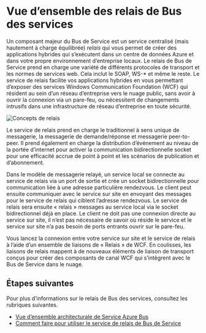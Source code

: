 <properties
    pageTitle="Vue d’ensemble des relais de Bus de service | Microsoft Azure"
    description="Vue d’ensemble de relais de Bus de Service."
    services="service-bus"
    documentationCenter=".net"
    authors="sethmanheim"
    manager="timlt"
    editor=""/>

<tags
    ms.service="service-bus"
    ms.workload="na"
    ms.tgt_pltfrm="na"
    ms.devlang="multiple"
    ms.topic="get-started-article"
    ms.date="09/01/2016"
    ms.author="sethm"/>


# <a name="overview-of-service-bus-relay"></a>Vue d’ensemble des relais de Bus des services

Un composant majeur du Bus de Service est un service centralisé (mais hautement à charge équilibrée) *relais* qui vous permet de créer des applications hybrides qui s’exécutent dans un centre de données Azure et dans votre propre environnement d’entreprise locaux.  Le relais de Bus de Service prend en charge une variété de différents protocoles de transport et les normes de services web. Cela inclut le SOAP, WS-* et même le reste. Le service de relais facilite vos applications hybrides en vous permettant d’exposer des services Windows Communication Foundation (WCF) qui résident au sein d’un réseau d’entreprise vers le nuage public, sans avoir à ouvrir la connexion via un pare-feu, ou nécessitent de changements intrusifs dans une infrastructure de réseau d’entreprise en toute sécurité. 

![Concepts de relais](./media/service-bus-relay-overview/sb-relay-01.png)

Le service de relais prend en charge le traditionnel à sens unique de messagerie, la messagerie de demande/réponse et messagerie peer-to-peer. Il prend également en charge la distribution d’événement au niveau de la portée d’internet pour activer la communication bidirectionnelle socket pour une efficacité accrue de point à point et les scénarios de publication et d’abonnement. 

Dans le modèle de messagerie relayé, un service local se connecte au service de relais via un port de sortie et crée un socket bidirectionnelle pour communication liée à une adresse particulière rendezvous. Le client peut ensuite communiquer avec le service sur site en envoyant des messages pour le service de relais qui ciblent l’adresse rendezvous. Le service de relais sera ensuite « relais » messages au service local via le socket bidirectionnel déjà en place. Le client ne doit pas une connexion directe au service sur site, il n’est pas nécessaire de savoir où réside le service et le service sur site n’a pas besoin de ports entrants ouvrir sur le pare-feu.

Vous lancez la connexion entre votre service sur site et le service de relais à l’aide d’un ensemble de liaisons de « Relais » de WCF. En coulisses, les liaisons de relais mappent à de nouveaux éléments de liaison de transport conçus pour créer des composants de canal WCF qui s’intègrent avec le Bus de Service dans le nuage. 

## <a name="next-steps"></a>Étapes suivantes

Pour plus d’informations sur le relais de Bus des services, consultez les rubriques suivantes.

- [Vue d’ensemble architecturale de Service Azure Bus](../service-bus-messaging/service-bus-fundamentals-hybrid-solutions.md)
- [Comment faire pour utiliser le service de relais de Bus de Service](service-bus-dotnet-how-to-use-relay.md)

 